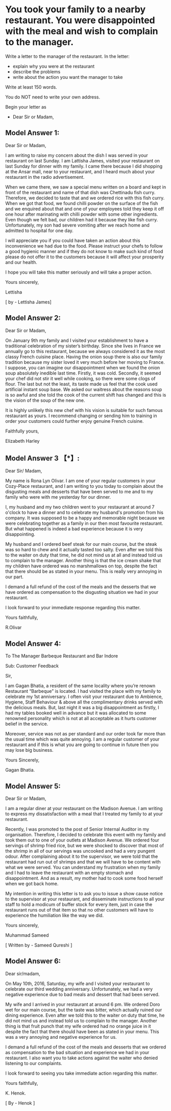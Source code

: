 # You took your family to a nearby restaurant. You were disappointed with the meal and wish to complain to the manager.

Write a letter to the manager of the restaurant. In the letter:

- explain why you were at the restaurant
- describe the problems
- write about the action you want the manager to take


 
Write at least 150 words.

You do NOT need to write your own address.

Begin your letter as
- Dear Sir or Madam,

## Model Answer 1:

Dear Sir or Madam,

I am writing to raise my concern about the dish I was served in your restaurant on last Sunday. I am Lattisha James, visited your restaurant on last Sunday for dinner with my family. I came there because I did shopping at the Ansar mall, near to your restaurant, and I heard much about your restaurant in the radio advertisement.

When we came there, we saw a special menu written on a board and kept in front of the restaurant and name of that dish was Chettinadu fish curry. Therefore, we decided to taste that and we ordered rice with this fish curry. When we got that food, we found chilli powder on the surface of the fish and we enquired about that and one of your employees told they keep it off one hour after marinating with chilli  powder with some other ingredients. Even though we felt bad, our children had it because they like fish curry. Unfortunately, my son had severe vomiting after we reach home and admitted to hospital for one day.

I will appreciate you if you could have taken an action about this inconvenience we had due to the food. Please instruct your chefs to follow a good hygienic manner and if they do not know to make such kind of food please do not offer it to the customers because it will affect your prosperity and our health.

I hope you will take this matter seriously and will take a proper action.

Yours sincerely,

Lettisha

[ by - Lettisha James]

## Model Answer 2:

Dear Sir or Madam,

On January 9th my family and I visited your establishment to have a traditional celebration of my sister’s birthday. Since she lives in France we annually go to this restaurant, because we always considered it as the most classy French cuisine place. Having the onion soup there is also our family tradition because my sister loved it very much before her moving to France. I suppose, you can imagine our disappointment when we found the onion soup absolutely inedible last time. Firstly, it was cold. Secondly, it seemed your chef did not stir it well while cooking, so there were some clogs of flour. The last but not the least, its taste made us feel that the cook used artificial instant soup base. We asked our waitress about the reasons soup is so awful and she told the cook of the current shift has changed and this is the vision of the soup of the new one.

It is highly unlikely this new chef with his vision is suitable for such famous restaurant as yours. I recommend changing or sending him to training in order your customers could further enjoy genuine French cuisine.

Faithfully yours,

Elizabeth Harley

## Model Answer 3 【*】:

Dear Sir/ Madam,

My name is Rona Lyn Olivar. I am one of your regular customers in your Cozy-Place restaurant, and I am writing to you today to complain about the disgusting meals and desserts that have been served to me and to my family who were with me yesterday for our dinner.

I, my husband and my two children went to your restaurant at around 7 o'clock to have a dinner and to celebrate my husband's promotion from his company. It was supposed to be a happy and memorable night because we were celebrating together as a family in our then most favourite restaurant. But what happened is indeed a bad experience because it is very disappointing.

My husband and I ordered beef steak for our main course, but the steak was so hard to chew and it actually tasted too salty. Even after we told this to the waiter on duty that time, he did not mind us at all and instead told us to complain to the manager. Another thing is that the ice cream shake that my children have ordered was no marshmallows on top, despite the fact that there should be as stated in your menu. This is really very annoying in our part.

I demand a full refund of the cost of the meals and the desserts that we have ordered as compensation to the disgusting situation we had in your restaurant.

I look forward to your immediate response regarding this matter.

Yours faithfully,

R.Olivar

## Model Answer 4:

To
The Manager
Barbeque Restaurant and Bar Indore

Sub: Customer Feedback

Sir,

I am Gagan Bhatia, a resident of the same locality where you’re renown Restaurant “Barbeque” is located. I had visited the place with my family to celebrate my 1st anniversary. I often visit your restaurant due to Ambience, Hygiene, Staff Behaviour & above all the complimentary drinks served with the delicious meals. But, last night it was a big disappointment as firstly, I had my tables booked well in advance but it was allocated to some renowned personality which is not at all acceptable as it hurts customer belief in the service.

Moreover, service was not as per standard and our order took far more than the usual time which was quite annoying. I am a regular customer of your restaurant and if this is what you are going to continue in future then you may lose big business.

Yours Sincerely,

Gagan Bhatia.

## Model Answer 5:

Dear Sir or Madam,

I am a regular diner at your restaurant on the Madison Avenue. I am writing to express my dissatisfaction with a meal that I treated my family to at your restaurant.

Recently, I was promoted to the post of Senior Internal Auditor in my organisation. Therefore, I decided to celebrate this event with my family and took them out to one of your outlets at Madison Avenue. We ordered four servings of shrimp fried rice, but we were shocked to discover that most of the shrimp in all of our servings was uncooked and had a very pungent odour. After complaining about it to the supervisor, we were told that the restaurant had run out of shrimps and that we will have to be content with what we were served. You can understand my frustration when my family and I had to leave the restaurant with an empty stomach and disappointment. And as a result, my mother had to cook some food herself when we got back home.

My intention in writing this letter is to ask you to issue a show cause notice to the supervisor at your restaurant, and disseminate instructions to all your staff to hold a modicum of buffer stock for every item, just in case the restaurant runs out of that item so that no other customers will have to experience the humiliation like the way we did.

Yours sincerely,

Muhammad Sameed

[ Written by - Sameed Qureshi ]

## Model Answer 6:

Dear sir/madam,

On May 10th, 2016, Saturday, my wife and I visited your restaurant to celebrate our third wedding anniversary. Unfortunately, we had a very negative experience due to bad meals and dessert that had been served.

My wife and I arrived in your restaurant at around 6 pm. We ordered Doro wet for our main course, but the taste was bitter, which actually ruined our dining experience. Even after we told this to the waiter on duty that time, he did not mind us and instead told us to complain to the manager. Another thing is that fruit punch that my wife ordered had no orange juice in it despite the fact that there should have been as stated in your menu. This was a very annoying and negative experience for us.

I demand a full refund of the cost of the meals and desserts that we ordered as compensation to the bad situation and experience we had in your restaurant. I also want you to take actions against the waiter who denied listening to our complaints.

I look forward to seeing you take immediate action regarding this matter.

Yours faithfully,

K. Henok.

[ By - Henok ]